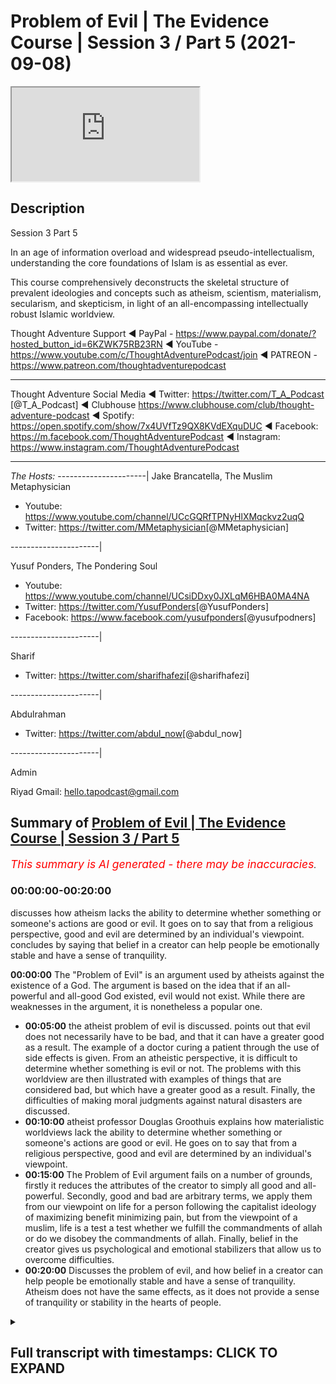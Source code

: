 # Problem of Evil | The Evidence Course | Session 3 / Part 5 (2021-09-08)

<iframe loading='lazy' allow='autoplay' src='https://www.youtube.com/embed/Bb6GSwEvkRg'></iframe>

## Description

Session 3  Part 5

In an age of information overload and widespread pseudo-intellectualism, understanding the core foundations of Islam is as essential as ever.

This course comprehensively deconstructs the skeletal structure of prevalent ideologies and concepts such as atheism, scientism, materialism, secularism, and skepticism, in light of an all-encompassing intellectually robust Islamic worldview.

Thought Adventure Support
◄ PayPal - <https://www.paypal.com/donate/?hosted_button_id=6KZWK75RB23RN>
◄ YouTube - <https://www.youtube.com/c/ThoughtAdventurePodcast/join>
◄ PATREON - <https://www.patreon.com/thoughtadventurepodcast>
____________________________________________________________________

Thought Adventure Social Media
◄ Twitter: <https://twitter.com/T_A_Podcast​​> [@T_A_Podcast]
◄ Clubhouse <https://www.clubhouse.com/club/thought-adventure-podcast>
◄ Spotify: <https://open.spotify.com/show/7x4UVfTz9QX8KVdEXquDUC>
◄ Facebook: <https://m.facebook.com/ThoughtAdventurePodcast>
◄ Instagram: <https://www.instagram.com/ThoughtAdventurePodcast​>

----------------------------------------------------------------

*The Hosts:*
----------------------|
Jake Brancatella, The Muslim Metaphysician

- Youtube: <https://www.youtube.com/channel/UCcGQRfTPNyHlXMqckvz2uqQ>
- Twitter:  <https://twitter.com/MMetaphysician​​> [@MMetaphysician]

----------------------|

Yusuf Ponders, The Pondering Soul

- Youtube: <https://www.youtube.com/channel/UCsiDDxy0JXLqM6HBA0MA4NA>
- Twitter: <https://twitter.com/YusufPonders​​> [@YusufPonders]
- Facebook: <https://www.facebook.com/yusufponders​> [@yusufpodners]

----------------------|

Sharif

- Twitter: <https://twitter.com/sharifhafezi​​> [@sharifhafezi]

----------------------|

Abdulrahman

- Twitter: <https://twitter.com/abdul_now​> [@abdul_now]

----------------------|

Admin

Riyad
Gmail: hello.tapodcast@gmail.com

## Summary of [Problem of Evil | The Evidence Course | Session 3 / Part 5](https://www.youtube.com/watch?v=Bb6GSwEvkRg)

*<span style="color:red; font-size:125%">This summary is AI generated - there may be inaccuracies</span>. [](/)*

### <a onclick="modifyYTiframeseektime('0')">00:00:00-00:20:00</a>

 discusses how atheism lacks the ability to determine whether something or someone's actions are good or evil. It goes on to say that from a religious perspective, good and evil are determined by an individual's viewpoint.  concludes by saying that belief in a creator can help people be emotionally stable and have a sense of tranquility.

**<a onclick="modifyYTiframeseektime('0')">00:00:00</a>** The "Problem of Evil" is an argument used by atheists against the existence of a God. The argument is based on the idea that if an all-powerful and all-good God existed, evil would not exist. While there are weaknesses in the argument, it is nonetheless a popular one.

- **<a onclick="modifyYTiframeseektime('300')">00:05:00</a>**  the atheist problem of evil is discussed.  points out that evil does not necessarily have to be bad, and that it can have a greater good as a result. The example of a doctor curing a patient through the use of side effects is given. From an atheistic perspective, it is difficult to determine whether something is evil or not. The problems with this worldview are then illustrated with examples of things that are considered bad, but which have a greater good as a result. Finally, the difficulties of making moral judgments against natural disasters are discussed.
- **<a onclick="modifyYTiframeseektime('600')">00:10:00</a>**  atheist professor Douglas Groothuis explains how materialistic worldviews lack the ability to determine whether something or someone's actions are good or evil. He goes on to say that from a religious perspective, good and evil are determined by an individual's viewpoint.
- **<a onclick="modifyYTiframeseektime('900')">00:15:00</a>** The Problem of Evil argument fails on a number of grounds, firstly it reduces the attributes of the creator to simply all good and all-powerful. Secondly, good and bad are arbitrary terms, we apply them from our viewpoint on life for a person following the capitalist ideology of maximizing benefit minimizing pain, but from the viewpoint of a muslim, life is a test a test whether we fulfill the commandments of allah or do we disobey the commandments of allah. Finally, belief in the creator gives us psychological and emotional stabilizers that allow us to overcome difficulties.
- **<a onclick="modifyYTiframeseektime('1200')">00:20:00</a>** Discusses the problem of evil, and how belief in a creator can help people be emotionally stable and have a sense of tranquility. Atheism does not have the same effects, as it does not provide a sense of tranquility or stability in the hearts of people.

<details><summary><h2>Full transcript with timestamps: CLICK TO EXPAND</h2></summary>

<a onclick="modifyYTiframeseektime('15')">0:00:15</a> a famous comedian and actor in the uk  
<a onclick="modifyYTiframeseektime('18')">0:00:18</a> he remarked on an interview  
<a onclick="modifyYTiframeseektime('20')">0:00:20</a> he said  
<a onclick="modifyYTiframeseektime('22')">0:00:22</a> about the world he said yes the world is  
<a onclick="modifyYTiframeseektime('24')">0:00:24</a> very splendid but he also has in it  
<a onclick="modifyYTiframeseektime('27')">0:00:27</a> insects whose whole life cycle is to  
<a onclick="modifyYTiframeseektime('30')">0:00:30</a> burrow into the eyes of children and  
<a onclick="modifyYTiframeseektime('32')">0:00:32</a> make them blind  
<a onclick="modifyYTiframeseektime('34')">0:00:34</a> they eat outwards from the eyes why  
<a onclick="modifyYTiframeseektime('37')">0:00:37</a> why did you do this to us and he's  
<a onclick="modifyYTiframeseektime('38')">0:00:38</a> referring to god not  
<a onclick="modifyYTiframeseektime('41')">0:00:41</a> you could easily have made a creation in  
<a onclick="modifyYTiframeseektime('43')">0:00:43</a> which that didn't exist  
<a onclick="modifyYTiframeseektime('45')">0:00:45</a> it is simply not acceptable  
<a onclick="modifyYTiframeseektime('48')">0:00:48</a> one of the key arguments brought up  
<a onclick="modifyYTiframeseektime('50')">0:00:50</a> constantly against belief in god is the  
<a onclick="modifyYTiframeseektime('53')">0:00:53</a> argument known as the problem of evil  
<a onclick="modifyYTiframeseektime('57')">0:00:57</a> and it's brought up by various atheists  
<a onclick="modifyYTiframeseektime('60')">0:01:00</a> uh people who have problems with regards  
<a onclick="modifyYTiframeseektime('62')">0:01:02</a> to the belief in the creator for a  
<a onclick="modifyYTiframeseektime('63')">0:01:03</a> number of different reasons or two main  
<a onclick="modifyYTiframeseektime('65')">0:01:05</a> reasons  
<a onclick="modifyYTiframeseektime('66')">0:01:06</a> the first one that they bring up is a  
<a onclick="modifyYTiframeseektime('68')">0:01:08</a> logical argument that is meant to show  
<a onclick="modifyYTiframeseektime('71')">0:01:11</a> the contradictory nature of asserting an  
<a onclick="modifyYTiframeseektime('73')">0:01:13</a> all-powerful all-good god  
<a onclick="modifyYTiframeseektime('76')">0:01:16</a> the second reason why people bring this  
<a onclick="modifyYTiframeseektime('78')">0:01:18</a> up is because an emotional argument  
<a onclick="modifyYTiframeseektime('81')">0:01:21</a> you know bad things happen to them  
<a onclick="modifyYTiframeseektime('83')">0:01:23</a> they're not happy about it they they  
<a onclick="modifyYTiframeseektime('85')">0:01:25</a> want to look to blame somebody therefore  
<a onclick="modifyYTiframeseektime('87')">0:01:27</a> they see  
<a onclick="modifyYTiframeseektime('88')">0:01:28</a> god as the the reason for the problems  
<a onclick="modifyYTiframeseektime('90')">0:01:30</a> and the difficulties in their life  
<a onclick="modifyYTiframeseektime('93')">0:01:33</a> and if god exists  
<a onclick="modifyYTiframeseektime('94')">0:01:34</a> why would i be put through these various  
<a onclick="modifyYTiframeseektime('96')">0:01:36</a> difficulties  
<a onclick="modifyYTiframeseektime('97')">0:01:37</a> why is it my life achieving only good  
<a onclick="modifyYTiframeseektime('100')">0:01:40</a> outcomes  
<a onclick="modifyYTiframeseektime('101')">0:01:41</a> why am i not achieving the maximum  
<a onclick="modifyYTiframeseektime('103')">0:01:43</a> benefit  
<a onclick="modifyYTiframeseektime('104')">0:01:44</a> so these are the two angles to the  
<a onclick="modifyYTiframeseektime('106')">0:01:46</a> argument one is a logical argument an  
<a onclick="modifyYTiframeseektime('109')">0:01:49</a> intellectual argument and the other one  
<a onclick="modifyYTiframeseektime('111')">0:01:51</a> is more of an emotional argument and to  
<a onclick="modifyYTiframeseektime('112')">0:01:52</a> be honest it's actually a harder  
<a onclick="modifyYTiframeseektime('114')">0:01:54</a> argument to address the emotional  
<a onclick="modifyYTiframeseektime('115')">0:01:55</a> argument  
<a onclick="modifyYTiframeseektime('116')">0:01:56</a> because it goes to the very emotional  
<a onclick="modifyYTiframeseektime('118')">0:01:58</a> disposition of a person  
<a onclick="modifyYTiframeseektime('121')">0:02:01</a> but let's take the first which is the  
<a onclick="modifyYTiframeseektime('123')">0:02:03</a> intellectual  
<a onclick="modifyYTiframeseektime('124')">0:02:04</a> or the claim that there's an apparent  
<a onclick="modifyYTiframeseektime('126')">0:02:06</a> contradiction in the logic of believing  
<a onclick="modifyYTiframeseektime('129')">0:02:09</a> in an all-powerful all-good god  
<a onclick="modifyYTiframeseektime('131')">0:02:11</a> so the argument is presented by the  
<a onclick="modifyYTiframeseektime('134')">0:02:14</a> greek philosopher known as epicurus an  
<a onclick="modifyYTiframeseektime('137')">0:02:17</a> epicorus  
<a onclick="modifyYTiframeseektime('139')">0:02:19</a> uh states  
<a onclick="modifyYTiframeseektime('142')">0:02:22</a> god is either willing to remove evil or  
<a onclick="modifyYTiframeseektime('145')">0:02:25</a> is not able or else he is both willing  
<a onclick="modifyYTiframeseektime('148')">0:02:28</a> and able  
<a onclick="modifyYTiframeseektime('150')">0:02:30</a> if he is willing and not able he must  
<a onclick="modifyYTiframeseektime('152')">0:02:32</a> then be weak  
<a onclick="modifyYTiframeseektime('153')">0:02:33</a> which cannot be affirmed of god  
<a onclick="modifyYTiframeseektime('156')">0:02:36</a> if he's able and not willing he must be  
<a onclick="modifyYTiframeseektime('159')">0:02:39</a> envious  
<a onclick="modifyYTiframeseektime('160')">0:02:40</a> which is likewise country likewise  
<a onclick="modifyYTiframeseektime('163')">0:02:43</a> contrary to the nature of god  
<a onclick="modifyYTiframeseektime('165')">0:02:45</a> if he is neither willing nor able he  
<a onclick="modifyYTiframeseektime('167')">0:02:47</a> must be both envious and weak and  
<a onclick="modifyYTiframeseektime('169')">0:02:49</a> consequently not god  
<a onclick="modifyYTiframeseektime('171')">0:02:51</a> if he is both willing and able which  
<a onclick="modifyYTiframeseektime('174')">0:02:54</a> only can which only can agree in the  
<a onclick="modifyYTiframeseektime('177')">0:02:57</a> notion of god  
<a onclick="modifyYTiframeseektime('178')">0:02:58</a> then why precedes evil or once then  
<a onclick="modifyYTiframeseektime('181')">0:03:01</a> precedes evil  
<a onclick="modifyYTiframeseektime('183')">0:03:03</a> so what epicurus is basically saying is  
<a onclick="modifyYTiframeseektime('185')">0:03:05</a> arguing that  
<a onclick="modifyYTiframeseektime('187')">0:03:07</a> if you got an all-good all-powerful god  
<a onclick="modifyYTiframeseektime('190')">0:03:10</a> then why would this all-good  
<a onclick="modifyYTiframeseektime('192')">0:03:12</a> all-powerful god create evil or allow  
<a onclick="modifyYTiframeseektime('195')">0:03:15</a> evil to exist within the world so either  
<a onclick="modifyYTiframeseektime('198')">0:03:18</a> god is not all good  
<a onclick="modifyYTiframeseektime('201')">0:03:21</a> and but he's also but he's all-powerful  
<a onclick="modifyYTiframeseektime('203')">0:03:23</a> so if that's the case then that can't be  
<a onclick="modifyYTiframeseektime('205')">0:03:25</a> the the what they call the conception of  
<a onclick="modifyYTiframeseektime('207')">0:03:27</a> god because god has to be maximally good  
<a onclick="modifyYTiframeseektime('210')">0:03:30</a> or god is not all-powerful he may be all  
<a onclick="modifyYTiframeseektime('214')">0:03:34</a> good but he's not able to stop the evil  
<a onclick="modifyYTiframeseektime('216')">0:03:36</a> so therefore he's not all  
<a onclick="modifyYTiframeseektime('218')">0:03:38</a> powerful  
<a onclick="modifyYTiframeseektime('219')">0:03:39</a> and in such a case he isn't a god  
<a onclick="modifyYTiframeseektime('222')">0:03:42</a> so they say okay this problem of evil  
<a onclick="modifyYTiframeseektime('225')">0:03:45</a> demonstrates the contradictory nature in  
<a onclick="modifyYTiframeseektime('228')">0:03:48</a> the attributes of the creator or  
<a onclick="modifyYTiframeseektime('230')">0:03:50</a> attributes of god being all good and  
<a onclick="modifyYTiframeseektime('232')">0:03:52</a> all-powerful but yet evil exists and if  
<a onclick="modifyYTiframeseektime('235')">0:03:55</a> evil exists therefore god does not exist  
<a onclick="modifyYTiframeseektime('237')">0:03:57</a> that's the that's the argument there's a  
<a onclick="modifyYTiframeseektime('240')">0:04:00</a> number of flaws in this contention  
<a onclick="modifyYTiframeseektime('242')">0:04:02</a> and this is what we'll seek to address  
<a onclick="modifyYTiframeseektime('245')">0:04:05</a> firstly  
<a onclick="modifyYTiframeseektime('246')">0:04:06</a> what they the atheists claim  
<a onclick="modifyYTiframeseektime('248')">0:04:08</a> what are they when they claim that  
<a onclick="modifyYTiframeseektime('250')">0:04:10</a> there's evil they're referring to two  
<a onclick="modifyYTiframeseektime('251')">0:04:11</a> types of evil  
<a onclick="modifyYTiframeseektime('253')">0:04:13</a> firstly  
<a onclick="modifyYTiframeseektime('254')">0:04:14</a> evil like natural events volcanoes  
<a onclick="modifyYTiframeseektime('257')">0:04:17</a> earthquakes diseases floods etc these  
<a onclick="modifyYTiframeseektime('261')">0:04:21</a> are things outside of human control  
<a onclick="modifyYTiframeseektime('264')">0:04:24</a> but is labeled  
<a onclick="modifyYTiframeseektime('265')">0:04:25</a> as evil due to the damage they cause on  
<a onclick="modifyYTiframeseektime('268')">0:04:28</a> life and the environment  
<a onclick="modifyYTiframeseektime('271')">0:04:31</a> then there's another type of evil called  
<a onclick="modifyYTiframeseektime('272')">0:04:32</a> moral evil  
<a onclick="modifyYTiframeseektime('274')">0:04:34</a> that is where humans decide to perform  
<a onclick="modifyYTiframeseektime('276')">0:04:36</a> evil acts like murder theft rape etc  
<a onclick="modifyYTiframeseektime('280')">0:04:40</a> so the problem with this argument  
<a onclick="modifyYTiframeseektime('283')">0:04:43</a> is that the the problem of evil argument  
<a onclick="modifyYTiframeseektime('286')">0:04:46</a> is that presupposes that god exists with  
<a onclick="modifyYTiframeseektime('288')">0:04:48</a> only two main attributes of being  
<a onclick="modifyYTiframeseektime('292')">0:04:52</a> all-powerful and all good  
<a onclick="modifyYTiframeseektime('295')">0:04:55</a> however the the argument  
<a onclick="modifyYTiframeseektime('297')">0:04:57</a> ignores the fact that allah the creator  
<a onclick="modifyYTiframeseektime('300')">0:05:00</a> has other attributes like all knowing  
<a onclick="modifyYTiframeseektime('303')">0:05:03</a> and all wise amongst other names  
<a onclick="modifyYTiframeseektime('306')">0:05:06</a> there could be a conceivable reason why  
<a onclick="modifyYTiframeseektime('308')">0:05:08</a> evil exists  
<a onclick="modifyYTiframeseektime('311')">0:05:11</a> and that it's and such a reason might be  
<a onclick="modifyYTiframeseektime('313')">0:05:13</a> that it leads to a greater good  
<a onclick="modifyYTiframeseektime('315')">0:05:15</a> let me give an example of this  
<a onclick="modifyYTiframeseektime('318')">0:05:18</a> imagine if you had  
<a onclick="modifyYTiframeseektime('319')">0:05:19</a> an illness you go to your doctor your  
<a onclick="modifyYTiframeseektime('321')">0:05:21</a> doctor says you got a bacterial  
<a onclick="modifyYTiframeseektime('323')">0:05:23</a> infection so you're given antibiotics  
<a onclick="modifyYTiframeseektime('325')">0:05:25</a> and you find that while taking while in  
<a onclick="modifyYTiframeseektime('327')">0:05:27</a> the middle of the course of antibiotics  
<a onclick="modifyYTiframeseektime('329')">0:05:29</a> you get an upset stomach and maybe even  
<a onclick="modifyYTiframeseektime('331')">0:05:31</a> diarrhea  
<a onclick="modifyYTiframeseektime('332')">0:05:32</a> in the short term you don't feel much  
<a onclick="modifyYTiframeseektime('334')">0:05:34</a> better in fact you probably feel worse  
<a onclick="modifyYTiframeseektime('337')">0:05:37</a> but in the long term your condition is  
<a onclick="modifyYTiframeseektime('339')">0:05:39</a> cured  
<a onclick="modifyYTiframeseektime('340')">0:05:40</a> and the side effects from the medication  
<a onclick="modifyYTiframeseektime('342')">0:05:42</a> they're gone  
<a onclick="modifyYTiframeseektime('343')">0:05:43</a> so would it be rational to claim that  
<a onclick="modifyYTiframeseektime('346')">0:05:46</a> the doctor is evil or not capable  
<a onclick="modifyYTiframeseektime('349')">0:05:49</a> because in the short term you suffer  
<a onclick="modifyYTiframeseektime('351')">0:05:51</a> from side effects for the treatment  
<a onclick="modifyYTiframeseektime('354')">0:05:54</a> no because it leads to a greater good  
<a onclick="modifyYTiframeseektime('357')">0:05:57</a> and so you suffer from some side effects  
<a onclick="modifyYTiframeseektime('360')">0:06:00</a> in order to achieve to cure something  
<a onclick="modifyYTiframeseektime('362')">0:06:02</a> better  
<a onclick="modifyYTiframeseektime('363')">0:06:03</a> similarly we have to appreciate that  
<a onclick="modifyYTiframeseektime('364')">0:06:04</a> while we are temporal creatures meaning  
<a onclick="modifyYTiframeseektime('367')">0:06:07</a> we live within you know time so we can't  
<a onclick="modifyYTiframeseektime('370')">0:06:10</a> see the the  
<a onclick="modifyYTiframeseektime('372')">0:06:12</a> the future you know we go from the past  
<a onclick="modifyYTiframeseektime('374')">0:06:14</a> to present to the future we can't see  
<a onclick="modifyYTiframeseektime('376')">0:06:16</a> what's going on  
<a onclick="modifyYTiframeseektime('378')">0:06:18</a> that  
<a onclick="modifyYTiframeseektime('379')">0:06:19</a> we have a very limited perspective  
<a onclick="modifyYTiframeseektime('382')">0:06:22</a> and a very individualistic perspective  
<a onclick="modifyYTiframeseektime('384')">0:06:24</a> you know from an individual i can only  
<a onclick="modifyYTiframeseektime('385')">0:06:25</a> see from my own perspective at a very  
<a onclick="modifyYTiframeseektime('388')">0:06:28</a> limited scope of the reality  
<a onclick="modifyYTiframeseektime('391')">0:06:31</a> the creator however is not bound by  
<a onclick="modifyYTiframeseektime('393')">0:06:33</a> these limitations  
<a onclick="modifyYTiframeseektime('395')">0:06:35</a> the creator exists beyond time  
<a onclick="modifyYTiframeseektime('397')">0:06:37</a> and the creator is all-knowing  
<a onclick="modifyYTiframeseektime('399')">0:06:39</a> and therefore knows past present and  
<a onclick="modifyYTiframeseektime('401')">0:06:41</a> future as one source of knowledge  
<a onclick="modifyYTiframeseektime('404')">0:06:44</a> while we have a very small perspective  
<a onclick="modifyYTiframeseektime('406')">0:06:46</a> of the universe allah has total  
<a onclick="modifyYTiframeseektime('408')">0:06:48</a> perspective of the universe i the whole  
<a onclick="modifyYTiframeseektime('411')">0:06:51</a> the whole picture  
<a onclick="modifyYTiframeseektime('413')">0:06:53</a> and so  
<a onclick="modifyYTiframeseektime('414')">0:06:54</a> the quran allah mentions in the quran a  
<a onclick="modifyYTiframeseektime('418')">0:06:58</a> particular story and i'm going to  
<a onclick="modifyYTiframeseektime('420')">0:07:00</a> not go into the details of the story but  
<a onclick="modifyYTiframeseektime('421')">0:07:01</a> just make one or two points to highlight  
<a onclick="modifyYTiframeseektime('423')">0:07:03</a> this issue  
<a onclick="modifyYTiframeseektime('424')">0:07:04</a> the quran explains a story about khidr  
<a onclick="modifyYTiframeseektime('428')">0:07:08</a> and musa alaysalam  
<a onclick="modifyYTiframeseektime('430')">0:07:10</a> and those various examples in which  
<a onclick="modifyYTiframeseektime('433')">0:07:13</a> he undertook actions that from musa  
<a onclick="modifyYTiframeseektime('436')">0:07:16</a> al-islam's perspective from his view  
<a onclick="modifyYTiframeseektime('439')">0:07:19</a> he saw it as evil as wrong  
<a onclick="modifyYTiframeseektime('441')">0:07:21</a> but when hidden finally mentioned  
<a onclick="modifyYTiframeseektime('443')">0:07:23</a> overall reasons behind this  
<a onclick="modifyYTiframeseektime('446')">0:07:26</a> and behind why he did it and why god  
<a onclick="modifyYTiframeseektime('448')">0:07:28</a> told him and ordered him to do it then  
<a onclick="modifyYTiframeseektime('450')">0:07:30</a> musa alaysam was able to see the good in  
<a onclick="modifyYTiframeseektime('453')">0:07:33</a> them for example when hidden he damaged  
<a onclick="modifyYTiframeseektime('456')">0:07:36</a> a ship that was laden full of goods from  
<a onclick="modifyYTiframeseektime('459')">0:07:39</a> a town  
<a onclick="modifyYTiframeseektime('460')">0:07:40</a> and it stopped it from you know  
<a onclick="modifyYTiframeseektime('462')">0:07:42</a> traveling in order to engage in trade to  
<a onclick="modifyYTiframeseektime('465')">0:07:45</a> faraway towns and heder mentioned the  
<a onclick="modifyYTiframeseektime('468')">0:07:48</a> reason why he damaged the ship was  
<a onclick="modifyYTiframeseektime('470')">0:07:50</a> because the ship was going to pass  
<a onclick="modifyYTiframeseektime('473')">0:07:53</a> through the the seaways of a king who  
<a onclick="modifyYTiframeseektime('476')">0:07:56</a> would who is going to take that wealth  
<a onclick="modifyYTiframeseektime('479')">0:07:59</a> and use it for his own revenue and so to  
<a onclick="modifyYTiframeseektime('481')">0:08:01</a> save the revenue and the wealth of the  
<a onclick="modifyYTiframeseektime('483')">0:08:03</a> town he damaged the ship to prevent it  
<a onclick="modifyYTiframeseektime('486')">0:08:06</a> from sailing  
<a onclick="modifyYTiframeseektime('487')">0:08:07</a> this striking example  
<a onclick="modifyYTiframeseektime('490')">0:08:10</a> shows that sometimes  
<a onclick="modifyYTiframeseektime('492')">0:08:12</a> certain things we see as bad  
<a onclick="modifyYTiframeseektime('495')">0:08:15</a> but rather they have a greater good that  
<a onclick="modifyYTiframeseektime('499')">0:08:19</a> results from them there's a greater  
<a onclick="modifyYTiframeseektime('500')">0:08:20</a> reason for these limited uh bad things  
<a onclick="modifyYTiframeseektime('504')">0:08:24</a> even if we don't know the reason another  
<a onclick="modifyYTiframeseektime('506')">0:08:26</a> example of this is like volcanoes they  
<a onclick="modifyYTiframeseektime('508')">0:08:28</a> may be destructive but they also  
<a onclick="modifyYTiframeseektime('510')">0:08:30</a> fertilize the soil to allow plants to  
<a onclick="modifyYTiframeseektime('513')">0:08:33</a> grow and also therefore crops  
<a onclick="modifyYTiframeseektime('516')">0:08:36</a> so the first criticism criticism to this  
<a onclick="modifyYTiframeseektime('518')">0:08:38</a> argument of the problem problem of evil  
<a onclick="modifyYTiframeseektime('520')">0:08:40</a> that atheists give us  
<a onclick="modifyYTiframeseektime('522')">0:08:42</a> is to say that we cannot term something  
<a onclick="modifyYTiframeseektime('524')">0:08:44</a> truly evil or bad while being ignorant  
<a onclick="modifyYTiframeseektime('528')">0:08:48</a> of the full picture of what will happen  
<a onclick="modifyYTiframeseektime('530')">0:08:50</a> we are arguing from an ignorant  
<a onclick="modifyYTiframeseektime('532')">0:08:52</a> perspective  
<a onclick="modifyYTiframeseektime('534')">0:08:54</a> secondly  
<a onclick="modifyYTiframeseektime('535')">0:08:55</a> terms like good and evil are problematic  
<a onclick="modifyYTiframeseektime('538')">0:08:58</a> terms anyway for atheists  
<a onclick="modifyYTiframeseektime('540')">0:09:00</a> what do we mean by good what do we mean  
<a onclick="modifyYTiframeseektime('542')">0:09:02</a> by evil how do we assess these terms and  
<a onclick="modifyYTiframeseektime('544')">0:09:04</a> make moral judgments particularly from a  
<a onclick="modifyYTiframeseektime('546')">0:09:06</a> materialistic outlook  
<a onclick="modifyYTiframeseektime('549')">0:09:09</a> are volcanoes for example evil or are  
<a onclick="modifyYTiframeseektime('552')">0:09:12</a> they simply events within the universe  
<a onclick="modifyYTiframeseektime('554')">0:09:14</a> from a materialistic perspective from  
<a onclick="modifyYTiframeseektime('556')">0:09:16</a> you know just viewing everything that we  
<a onclick="modifyYTiframeseektime('557')">0:09:17</a> are just a product of the universe from  
<a onclick="modifyYTiframeseektime('559')">0:09:19</a> the physical universe  
<a onclick="modifyYTiframeseektime('561')">0:09:21</a> then events like hurricanes like  
<a onclick="modifyYTiframeseektime('564')">0:09:24</a> volcanoes like earthquakes that damages  
<a onclick="modifyYTiframeseektime('566')">0:09:26</a> lives and properties  
<a onclick="modifyYTiframeseektime('568')">0:09:28</a> they're neither good nor bad they're  
<a onclick="modifyYTiframeseektime('570')">0:09:30</a> just events within the universe  
<a onclick="modifyYTiframeseektime('573')">0:09:33</a> so this materialistic or atheistic  
<a onclick="modifyYTiframeseektime('576')">0:09:36</a> worldview has a fundamental problem in  
<a onclick="modifyYTiframeseektime('578')">0:09:38</a> being able to determine whether we can  
<a onclick="modifyYTiframeseektime('580')">0:09:40</a> even make these types of moral judgments  
<a onclick="modifyYTiframeseektime('583')">0:09:43</a> against  
<a onclick="modifyYTiframeseektime('584')">0:09:44</a> uh against uh  
<a onclick="modifyYTiframeseektime('588')">0:09:48</a> earthquakes and natural disasters but it  
<a onclick="modifyYTiframeseektime('590')">0:09:50</a> gets even worse it gets even problematic  
<a onclick="modifyYTiframeseektime('592')">0:09:52</a> for them  
<a onclick="modifyYTiframeseektime('593')">0:09:53</a> for instance  
<a onclick="modifyYTiframeseektime('594')">0:09:54</a> if the universe began to exist from  
<a onclick="modifyYTiframeseektime('596')">0:09:56</a> nothing by nothing and for no reason  
<a onclick="modifyYTiframeseektime('600')">0:10:00</a> whatsoever  
<a onclick="modifyYTiframeseektime('601')">0:10:01</a> and that the universal laws are deter  
<a onclick="modifyYTiframeseektime('604')">0:10:04</a> that determine the behavior of objects  
<a onclick="modifyYTiframeseektime('606')">0:10:06</a> and events within the universe just  
<a onclick="modifyYTiframeseektime('607')">0:10:07</a> happen to exist the way that they do the  
<a onclick="modifyYTiframeseektime('609')">0:10:09</a> universe came into existence happens to  
<a onclick="modifyYTiframeseektime('612')">0:10:12</a> have these laws and these laws you know  
<a onclick="modifyYTiframeseektime('614')">0:10:14</a> affect the behavior of matters  
<a onclick="modifyYTiframeseektime('616')">0:10:16</a> then events like earthquakes etc are  
<a onclick="modifyYTiframeseektime('618')">0:10:18</a> simply the product of these universal  
<a onclick="modifyYTiframeseektime('620')">0:10:20</a> there's no morality  
<a onclick="modifyYTiframeseektime('622')">0:10:22</a> but also  
<a onclick="modifyYTiframeseektime('623')">0:10:23</a> there's no morality for human beings as  
<a onclick="modifyYTiframeseektime('626')">0:10:26</a> well  
<a onclick="modifyYTiframeseektime('627')">0:10:27</a> we cannot say what is a morally wrong or  
<a onclick="modifyYTiframeseektime('630')">0:10:30</a> what's a morally right or morally wrong  
<a onclick="modifyYTiframeseektime('632')">0:10:32</a> judgment  
<a onclick="modifyYTiframeseektime('633')">0:10:33</a> and that's because the human  
<a onclick="modifyYTiframeseektime('635')">0:10:35</a> decision-making process from a  
<a onclick="modifyYTiframeseektime('637')">0:10:37</a> materialistic atheist worldview  
<a onclick="modifyYTiframeseektime('639')">0:10:39</a> the human decision-making process is  
<a onclick="modifyYTiframeseektime('641')">0:10:41</a> built upon  
<a onclick="modifyYTiframeseektime('643')">0:10:43</a> blind  
<a onclick="modifyYTiframeseektime('644')">0:10:44</a> you know naturalistic  
<a onclick="modifyYTiframeseektime('646')">0:10:46</a> non explain explanatory uh events that  
<a onclick="modifyYTiframeseektime('650')">0:10:50</a> take place so blind materialistic events  
<a onclick="modifyYTiframeseektime('652')">0:10:52</a> that take place  
<a onclick="modifyYTiframeseektime('653')">0:10:53</a> then we have so we have no choices over  
<a onclick="modifyYTiframeseektime('656')">0:10:56</a> our behavior think about it  
<a onclick="modifyYTiframeseektime('658')">0:10:58</a> if your choices are determined by  
<a onclick="modifyYTiframeseektime('660')">0:11:00</a> unconscious processes taking place in  
<a onclick="modifyYTiframeseektime('663')">0:11:03</a> your brain only  
<a onclick="modifyYTiframeseektime('664')">0:11:04</a> and these conscious processes are simply  
<a onclick="modifyYTiframeseektime('667')">0:11:07</a> following universal laws  
<a onclick="modifyYTiframeseektime('669')">0:11:09</a> nobody determined these universal laws  
<a onclick="modifyYTiframeseektime('670')">0:11:10</a> they just happen to exist the way they  
<a onclick="modifyYTiframeseektime('672')">0:11:12</a> did then when we think we are making a  
<a onclick="modifyYTiframeseektime('675')">0:11:15</a> choice is in reality simply following  
<a onclick="modifyYTiframeseektime('677')">0:11:17</a> the inevitable chemical reactions  
<a onclick="modifyYTiframeseektime('680')">0:11:20</a> yeah and other physical reactions  
<a onclick="modifyYTiframeseektime('682')">0:11:22</a> occurring within our brains so we're not  
<a onclick="modifyYTiframeseektime('685')">0:11:25</a> really making moral choices we're not  
<a onclick="modifyYTiframeseektime('687')">0:11:27</a> free and making free choices  
<a onclick="modifyYTiframeseektime('689')">0:11:29</a> therefore from a materialistic view we  
<a onclick="modifyYTiframeseektime('692')">0:11:32</a> don't really have we don't have this  
<a onclick="modifyYTiframeseektime('694')">0:11:34</a> concept of free will we don't have the  
<a onclick="modifyYTiframeseektime('695')">0:11:35</a> ability to make free choices so if we  
<a onclick="modifyYTiframeseektime('697')">0:11:37</a> don't have the ability to make free  
<a onclick="modifyYTiframeseektime('699')">0:11:39</a> choices how can we determine whether  
<a onclick="modifyYTiframeseektime('701')">0:11:41</a> something or even someone's action are  
<a onclick="modifyYTiframeseektime('704')">0:11:44</a> good and evil or good or evil we can't  
<a onclick="modifyYTiframeseektime('706')">0:11:46</a> because we can't say the person's made  
<a onclick="modifyYTiframeseektime('707')">0:11:47</a> the choice or not  
<a onclick="modifyYTiframeseektime('709')">0:11:49</a> he didn't have the moral choice he was  
<a onclick="modifyYTiframeseektime('710')">0:11:50</a> compelled to make those choices due to  
<a onclick="modifyYTiframeseektime('712')">0:11:52</a> his brain chemistry following universal  
<a onclick="modifyYTiframeseektime('714')">0:11:54</a> laws that are predicted predicated that  
<a onclick="modifyYTiframeseektime('717')">0:11:57</a> are pred predicated his actions just  
<a onclick="modifyYTiframeseektime('719')">0:11:59</a> like the black widow spider we can't say  
<a onclick="modifyYTiframeseektime('721')">0:12:01</a> the black widow spider is evil because  
<a onclick="modifyYTiframeseektime('723')">0:12:03</a> the the female spider eats its mate  
<a onclick="modifyYTiframeseektime('726')">0:12:06</a> after mating with the spider the male  
<a onclick="modifyYTiframeseektime('728')">0:12:08</a> spider can't say well that's a bit of an  
<a onclick="modifyYTiframeseektime('730')">0:12:10</a> evil action to do it was  
<a onclick="modifyYTiframeseektime('732')">0:12:12</a> determined to do the action it didn't  
<a onclick="modifyYTiframeseektime('735')">0:12:15</a> have a choice the difference between us  
<a onclick="modifyYTiframeseektime('737')">0:12:17</a> and in that situation is all is only the  
<a onclick="modifyYTiframeseektime('739')">0:12:19</a> the fact that we have the illusion that  
<a onclick="modifyYTiframeseektime('742')">0:12:22</a> we have a choice but in reality  
<a onclick="modifyYTiframeseektime('744')">0:12:24</a> according to this particular view  
<a onclick="modifyYTiframeseektime('746')">0:12:26</a> atheist materialistic view of the  
<a onclick="modifyYTiframeseektime('748')">0:12:28</a> production of the human mind and  
<a onclick="modifyYTiframeseektime('750')">0:12:30</a> everything else within the universe then  
<a onclick="modifyYTiframeseektime('752')">0:12:32</a> there are no choices and if there are no  
<a onclick="modifyYTiframeseektime('754')">0:12:34</a> choices there are no moral judgments we  
<a onclick="modifyYTiframeseektime('756')">0:12:36</a> don't i don't make the decision to be  
<a onclick="modifyYTiframeseektime('757')">0:12:37</a> morally good or morally bad that  
<a onclick="modifyYTiframeseektime('759')">0:12:39</a> decision has already been predetermined  
<a onclick="modifyYTiframeseektime('761')">0:12:41</a> since the time of the beginning  
<a onclick="modifyYTiframeseektime('763')">0:12:43</a> beginning of the big bang  
<a onclick="modifyYTiframeseektime('765')">0:12:45</a> intuitively we accept that we can make  
<a onclick="modifyYTiframeseektime('768')">0:12:48</a> moral choices and the only way to  
<a onclick="modifyYTiframeseektime('770')">0:12:50</a> explain this that we have free will  
<a onclick="modifyYTiframeseektime('774')">0:12:54</a> and that we can make moral choices is  
<a onclick="modifyYTiframeseektime('776')">0:12:56</a> actually believing that there is a  
<a onclick="modifyYTiframeseektime('778')">0:12:58</a> creator a necessary being beyond the  
<a onclick="modifyYTiframeseektime('780')">0:13:00</a> universe  
<a onclick="modifyYTiframeseektime('781')">0:13:01</a> who created us with the ability to make  
<a onclick="modifyYTiframeseektime('784')">0:13:04</a> free choices  
<a onclick="modifyYTiframeseektime('785')">0:13:05</a> further point  
<a onclick="modifyYTiframeseektime('786')">0:13:06</a> simply saying i don't so this is the  
<a onclick="modifyYTiframeseektime('789')">0:13:09</a> third point now  
<a onclick="modifyYTiframeseektime('790')">0:13:10</a> simply saying i don't like the effects  
<a onclick="modifyYTiframeseektime('793')">0:13:13</a> of a certain event  
<a onclick="modifyYTiframeseektime('795')">0:13:15</a> doesn't determine determine the event as  
<a onclick="modifyYTiframeseektime('797')">0:13:17</a> evil just because i don't like it so i  
<a onclick="modifyYTiframeseektime('799')">0:13:19</a> don't like something or i like something  
<a onclick="modifyYTiframeseektime('802')">0:13:22</a> doesn't make things good or evil based  
<a onclick="modifyYTiframeseektime('804')">0:13:24</a> upon my likes and dislikes because if  
<a onclick="modifyYTiframeseektime('806')">0:13:26</a> you make your likes and dislikes the  
<a onclick="modifyYTiframeseektime('808')">0:13:28</a> basis of your moral decisions then they  
<a onclick="modifyYTiframeseektime('810')">0:13:30</a> will render all morality subjective to  
<a onclick="modifyYTiframeseektime('814')">0:13:34</a> you there is no objective moral value  
<a onclick="modifyYTiframeseektime('816')">0:13:36</a> now and if there's no objective moral  
<a onclick="modifyYTiframeseektime('818')">0:13:38</a> value beyond you yourself  
<a onclick="modifyYTiframeseektime('820')">0:13:40</a> then how can you apply this upon the  
<a onclick="modifyYTiframeseektime('822')">0:13:42</a> creator it's just your own subjective  
<a onclick="modifyYTiframeseektime('825')">0:13:45</a> tastes  
<a onclick="modifyYTiframeseektime('827')">0:13:47</a> this points to the fact that morality  
<a onclick="modifyYTiframeseektime('830')">0:13:50</a> also is built upon a person's viewpoint  
<a onclick="modifyYTiframeseektime('832')">0:13:52</a> on life and is not an objective fact and  
<a onclick="modifyYTiframeseektime('835')">0:13:55</a> can be sensed and that we cannot to  
<a onclick="modifyYTiframeseektime('837')">0:13:57</a> determine morality objectively simply  
<a onclick="modifyYTiframeseektime('840')">0:14:00</a> sensing it from the acts themselves  
<a onclick="modifyYTiframeseektime('843')">0:14:03</a> but rather we understand what our  
<a onclick="modifyYTiframeseektime('846')">0:14:06</a> morality is and then or as a  
<a onclick="modifyYTiframeseektime('848')">0:14:08</a> metaphysical principle or as an  
<a onclick="modifyYTiframeseektime('850')">0:14:10</a> assumption or upon how we view our  
<a onclick="modifyYTiframeseektime('852')">0:14:12</a> purpose of life and then we superimpose  
<a onclick="modifyYTiframeseektime('854')">0:14:14</a> this  
<a onclick="modifyYTiframeseektime('855')">0:14:15</a> upon  
<a onclick="modifyYTiframeseektime('856')">0:14:16</a> events and actions that take place  
<a onclick="modifyYTiframeseektime('860')">0:14:20</a> therefore  
<a onclick="modifyYTiframeseektime('862')">0:14:22</a> when you have a muslim  
<a onclick="modifyYTiframeseektime('864')">0:14:24</a> a morally good act will be determined by  
<a onclick="modifyYTiframeseektime('868')">0:14:28</a> his viewpoint that he is here to worship  
<a onclick="modifyYTiframeseektime('870')">0:14:30</a> allah and seek the pleasure of allah so  
<a onclick="modifyYTiframeseektime('874')">0:14:34</a> that action which  
<a onclick="modifyYTiframeseektime('875')">0:14:35</a> allah is pleased with is termed good  
<a onclick="modifyYTiframeseektime('879')">0:14:39</a> the action that allah is displeased with  
<a onclick="modifyYTiframeseektime('882')">0:14:42</a> is termed evil so good and evil is  
<a onclick="modifyYTiframeseektime('885')">0:14:45</a> turned according to this framework so  
<a onclick="modifyYTiframeseektime('887')">0:14:47</a> from an islamic point of view we don't  
<a onclick="modifyYTiframeseektime('890')">0:14:50</a> say natural disasters are good or evil  
<a onclick="modifyYTiframeseektime('892')">0:14:52</a> they're neither good nor  
<a onclick="modifyYTiframeseektime('894')">0:14:54</a> evil  
<a onclick="modifyYTiframeseektime('895')">0:14:55</a> rather they're just events  
<a onclick="modifyYTiframeseektime('897')">0:14:57</a> and the good and the evil the moral  
<a onclick="modifyYTiframeseektime('898')">0:14:58</a> judgments  
<a onclick="modifyYTiframeseektime('900')">0:15:00</a> are based or the morality or the  
<a onclick="modifyYTiframeseektime('902')">0:15:02</a> accountability in terms of what is how  
<a onclick="modifyYTiframeseektime('904')">0:15:04</a> we respond to such an event  
<a onclick="modifyYTiframeseektime('908')">0:15:08</a> this will determine whether what we're  
<a onclick="modifyYTiframeseektime('910')">0:15:10</a> doing is morally good or is morally evil  
<a onclick="modifyYTiframeseektime('913')">0:15:13</a> i do we respond to a natural disaster or  
<a onclick="modifyYTiframeseektime('916')">0:15:16</a> an event that's outside of our control  
<a onclick="modifyYTiframeseektime('918')">0:15:18</a> according to the commands of allah are  
<a onclick="modifyYTiframeseektime('921')">0:15:21</a> we going to respond to it according to  
<a onclick="modifyYTiframeseektime('923')">0:15:23</a> what displeases the allah and therefore  
<a onclick="modifyYTiframeseektime('925')">0:15:25</a> outside the commands of allah in this  
<a onclick="modifyYTiframeseektime('929')">0:15:29</a> way the muslim is given a unique view  
<a onclick="modifyYTiframeseektime('932')">0:15:32</a> towards events he may not like it which  
<a onclick="modifyYTiframeseektime('935')">0:15:35</a> may be beyond his control but he  
<a onclick="modifyYTiframeseektime('937')">0:15:37</a> understands how to respond to those  
<a onclick="modifyYTiframeseektime('940')">0:15:40</a> events in a moral way by following the  
<a onclick="modifyYTiframeseektime('943')">0:15:43</a> commands and prohibitions laid down in  
<a onclick="modifyYTiframeseektime('945')">0:15:45</a> islam  
<a onclick="modifyYTiframeseektime('946')">0:15:46</a> and laid down by allah  
<a onclick="modifyYTiframeseektime('948')">0:15:48</a> this is different to a capitalist who  
<a onclick="modifyYTiframeseektime('950')">0:15:50</a> sees good and evil only in the paradigms  
<a onclick="modifyYTiframeseektime('952')">0:15:52</a> of likes and dislikes or more  
<a onclick="modifyYTiframeseektime('954')">0:15:54</a> specifically what gives them pleasure  
<a onclick="modifyYTiframeseektime('957')">0:15:57</a> and what you know keeps the pain away or  
<a onclick="modifyYTiframeseektime('959')">0:15:59</a> what causes material benefit  
<a onclick="modifyYTiframeseektime('962')">0:16:02</a> and material harm  
<a onclick="modifyYTiframeseektime('964')">0:16:04</a> this viewpoint therefore is effectively  
<a onclick="modifyYTiframeseektime('966')">0:16:06</a> saying how do we maximize that our  
<a onclick="modifyYTiframeseektime('968')">0:16:08</a> purpose of life here is to maximize our  
<a onclick="modifyYTiframeseektime('970')">0:16:10</a> pleasures and maximize our own benefit  
<a onclick="modifyYTiframeseektime('973')">0:16:13</a> that's how he views life  
<a onclick="modifyYTiframeseektime('975')">0:16:15</a> it cannot factor in as a result  
<a onclick="modifyYTiframeseektime('977')">0:16:17</a> illnesses because illnesses as a result  
<a onclick="modifyYTiframeseektime('979')">0:16:19</a> damages his health stops him from having  
<a onclick="modifyYTiframeseektime('981')">0:16:21</a> a good time as a result from that  
<a onclick="modifyYTiframeseektime('984')">0:16:24</a> viewpoint he terms an illness and evil  
<a onclick="modifyYTiframeseektime('988')">0:16:28</a> so  
<a onclick="modifyYTiframeseektime('988')">0:16:28</a> when a person  
<a onclick="modifyYTiframeseektime('990')">0:16:30</a> faces a natural disaster that causing  
<a onclick="modifyYTiframeseektime('992')">0:16:32</a> pain or material loss are viewed from  
<a onclick="modifyYTiframeseektime('995')">0:16:35</a> this angle from a capitalist angle and  
<a onclick="modifyYTiframeseektime('998')">0:16:38</a> leave a person without the emotion  
<a onclick="modifyYTiframeseektime('1000')">0:16:40</a> leaves a person without the emotional or  
<a onclick="modifyYTiframeseektime('1002')">0:16:42</a> psychological concepts that provide them  
<a onclick="modifyYTiframeseektime('1006')">0:16:46</a> with patience and perseverance to  
<a onclick="modifyYTiframeseektime('1008')">0:16:48</a> overcome such difficulty or to help  
<a onclick="modifyYTiframeseektime('1010')">0:16:50</a> others face such difficulty believing  
<a onclick="modifyYTiframeseektime('1012')">0:16:52</a> that the ultimate good is with allah  
<a onclick="modifyYTiframeseektime('1016')">0:16:56</a> so if you think you're here to achieve  
<a onclick="modifyYTiframeseektime('1018')">0:16:58</a> ultimate pleasures in this life and you  
<a onclick="modifyYTiframeseektime('1021')">0:17:01</a> don't achieve it then what's going to  
<a onclick="modifyYTiframeseektime('1023')">0:17:03</a> happen you're going to feel depressed  
<a onclick="modifyYTiframeseektime('1026')">0:17:06</a> you're going to feel sad you're going to  
<a onclick="modifyYTiframeseektime('1027')">0:17:07</a> not have those psychological you know  
<a onclick="modifyYTiframeseektime('1030')">0:17:10</a> support mechanisms concepts that are  
<a onclick="modifyYTiframeseektime('1032')">0:17:12</a> going to allow you to face the  
<a onclick="modifyYTiframeseektime('1034')">0:17:14</a> difficulties within life the prophet  
<a onclick="modifyYTiframeseektime('1036')">0:17:16</a> sallallahu alaihi wasallam said stated  
<a onclick="modifyYTiframeseektime('1040')">0:17:20</a> amazing is the affair of the believer  
<a onclick="modifyYTiframeseektime('1043')">0:17:23</a> verily all of his affair is good and  
<a onclick="modifyYTiframeseektime('1045')">0:17:25</a> this is not  
<a onclick="modifyYTiframeseektime('1047')">0:17:27</a> for for one except the believer so  
<a onclick="modifyYTiframeseektime('1049')">0:17:29</a> amazing is the affair of the believer if  
<a onclick="modifyYTiframeseektime('1051')">0:17:31</a> something is good something of good or  
<a onclick="modifyYTiframeseektime('1054')">0:17:34</a> happiness befalls him he is grateful  
<a onclick="modifyYTiframeseektime('1057')">0:17:37</a> and if and that is good for him and if  
<a onclick="modifyYTiframeseektime('1060')">0:17:40</a> something of harm befalls him he is  
<a onclick="modifyYTiframeseektime('1063')">0:17:43</a> patient and that is good for him  
<a onclick="modifyYTiframeseektime('1065')">0:17:45</a> so any situation for a believer is  
<a onclick="modifyYTiframeseektime('1068')">0:17:48</a> always good if he faces good it faces  
<a onclick="modifyYTiframeseektime('1071')">0:17:51</a> something that he likes then  
<a onclick="modifyYTiframeseektime('1072')">0:17:52</a> alhamdulillah he's grateful to allah if  
<a onclick="modifyYTiframeseektime('1075')">0:17:55</a> he faces something difficult and he's  
<a onclick="modifyYTiframeseektime('1077')">0:17:57</a> patient and perseverant persevering with  
<a onclick="modifyYTiframeseektime('1079')">0:17:59</a> it then alhamdulillah allah is pleased  
<a onclick="modifyYTiframeseektime('1081')">0:18:01</a> with him and reward him greatly in the  
<a onclick="modifyYTiframeseektime('1083')">0:18:03</a> hereafter  
<a onclick="modifyYTiframeseektime('1085')">0:18:05</a> so therefore as for so  
<a onclick="modifyYTiframeseektime('1088')">0:18:08</a> so this gives a very unique view towards  
<a onclick="modifyYTiframeseektime('1092')">0:18:12</a> how we understand good and evil that  
<a onclick="modifyYTiframeseektime('1094')">0:18:14</a> they are relational views and so even if  
<a onclick="modifyYTiframeseektime('1097')">0:18:17</a> somebody turns around and says you know  
<a onclick="modifyYTiframeseektime('1098')">0:18:18</a> what i can understand that you know  
<a onclick="modifyYTiframeseektime('1101')">0:18:21</a> allah exists but why would i be put in  
<a onclick="modifyYTiframeseektime('1104')">0:18:24</a> that situation  
<a onclick="modifyYTiframeseektime('1105')">0:18:25</a> the denial of the belief in allah will  
<a onclick="modifyYTiframeseektime('1107')">0:18:27</a> not secure that person from life's  
<a onclick="modifyYTiframeseektime('1109')">0:18:29</a> difficulties he'll still face life's  
<a onclick="modifyYTiframeseektime('1111')">0:18:31</a> difficult difficulties the only  
<a onclick="modifyYTiframeseektime('1113')">0:18:33</a> difference is is that that person who  
<a onclick="modifyYTiframeseektime('1115')">0:18:35</a> denies the belief in allah will have no  
<a onclick="modifyYTiframeseektime('1119')">0:18:39</a> ability to look forward to a greater  
<a onclick="modifyYTiframeseektime('1121')">0:18:41</a> reward on the day of judgement will not  
<a onclick="modifyYTiframeseektime('1124')">0:18:44</a> have those psychological emotional  
<a onclick="modifyYTiframeseektime('1126')">0:18:46</a> stabilizers that allows them to overcome  
<a onclick="modifyYTiframeseektime('1129')">0:18:49</a> these types of difficulties so to  
<a onclick="modifyYTiframeseektime('1131')">0:18:51</a> summarize the problem of evil argue the  
<a onclick="modifyYTiframeseektime('1134')">0:18:54</a> problem of evil argument fails on a  
<a onclick="modifyYTiframeseektime('1136')">0:18:56</a> number of grounds  
<a onclick="modifyYTiframeseektime('1137')">0:18:57</a> firstly it reduces the attributes of the  
<a onclick="modifyYTiframeseektime('1140')">0:19:00</a> creator simply all good and all-powerful  
<a onclick="modifyYTiframeseektime('1142')">0:19:02</a> whereas we believe the creator is also  
<a onclick="modifyYTiframeseektime('1144')">0:19:04</a> all wise and all-knowing amongst other  
<a onclick="modifyYTiframeseektime('1147')">0:19:07</a> names therefore we cannot from our  
<a onclick="modifyYTiframeseektime('1149')">0:19:09</a> limited view of life be able to  
<a onclick="modifyYTiframeseektime('1151')">0:19:11</a> determine whether a particular event  
<a onclick="modifyYTiframeseektime('1154')">0:19:14</a> at a particular moment in time is good  
<a onclick="modifyYTiframeseektime('1157')">0:19:17</a> or bad that the creator has the full  
<a onclick="modifyYTiframeseektime('1159')">0:19:19</a> picture and thus is full fully aware of  
<a onclick="modifyYTiframeseektime('1162')">0:19:22</a> what that particular event will lead to  
<a onclick="modifyYTiframeseektime('1165')">0:19:25</a> secondly good and bad are arbitrary  
<a onclick="modifyYTiframeseektime('1167')">0:19:27</a> terms  
<a onclick="modifyYTiframeseektime('1168')">0:19:28</a> we apply from our viewpoint on life for  
<a onclick="modifyYTiframeseektime('1171')">0:19:31</a> a person following the capitalist  
<a onclick="modifyYTiframeseektime('1173')">0:19:33</a> ideology of maximizing benefit  
<a onclick="modifyYTiframeseektime('1175')">0:19:35</a> minimizing pain then he judges events  
<a onclick="modifyYTiframeseektime('1178')">0:19:38</a> from that viewpoint for a muslim we view  
<a onclick="modifyYTiframeseektime('1180')">0:19:40</a> life as a test a test whether we fulfill  
<a onclick="modifyYTiframeseektime('1184')">0:19:44</a> the commandments of allah or do we  
<a onclick="modifyYTiframeseektime('1186')">0:19:46</a> disobey the commandments of allah so  
<a onclick="modifyYTiframeseektime('1189')">0:19:49</a> when we look at events that take and  
<a onclick="modifyYTiframeseektime('1191')">0:19:51</a> affect us we will view it from this  
<a onclick="modifyYTiframeseektime('1193')">0:19:53</a> perspective  
<a onclick="modifyYTiframeseektime('1195')">0:19:55</a> and also thirdly that belief in the  
<a onclick="modifyYTiframeseektime('1197')">0:19:57</a> creator gives us the psychological and  
<a onclick="modifyYTiframeseektime('1200')">0:20:00</a> emotional stability  
<a onclick="modifyYTiframeseektime('1202')">0:20:02</a> concepts such as  
<a onclick="modifyYTiframeseektime('1203')">0:20:03</a> the wealth comes from allah concepts  
<a onclick="modifyYTiframeseektime('1206')">0:20:06</a> such as patience and perseverance the  
<a onclick="modifyYTiframeseektime('1208')">0:20:08</a> concepts that allah reward those people  
<a onclick="modifyYTiframeseektime('1210')">0:20:10</a> who are facing difficulty in this life  
<a onclick="modifyYTiframeseektime('1212')">0:20:12</a> that whenever any fear flicks them then  
<a onclick="modifyYTiframeseektime('1214')">0:20:14</a> it removes their sins that these things  
<a onclick="modifyYTiframeseektime('1216')">0:20:16</a> help us navigate the difficulties and  
<a onclick="modifyYTiframeseektime('1219')">0:20:19</a> the inevitable problems that we will  
<a onclick="modifyYTiframeseektime('1221')">0:20:21</a> face in life this is what the belief in  
<a onclick="modifyYTiframeseektime('1224')">0:20:24</a> the creator gives us and therefore it  
<a onclick="modifyYTiframeseektime('1226')">0:20:26</a> makes more sense even from an emotional  
<a onclick="modifyYTiframeseektime('1229')">0:20:29</a> perspective that belief in a creator  
<a onclick="modifyYTiframeseektime('1232')">0:20:32</a> creates that subkina that tranquility in  
<a onclick="modifyYTiframeseektime('1234')">0:20:34</a> the heart whereas atheism and simply  
<a onclick="modifyYTiframeseektime('1236')">0:20:36</a> rejecting god out of some emotional  
<a onclick="modifyYTiframeseektime('1238')">0:20:38</a> angst will not create that particular  
<a onclick="modifyYTiframeseektime('1242')">0:20:42</a> stability nor tranquility or nor  
<a onclick="modifyYTiframeseektime('1245')">0:20:45</a> therefore ultimately happiness in the  
<a onclick="modifyYTiframeseektime('1247')">0:20:47</a> long run with the individual thank you  
</details>
